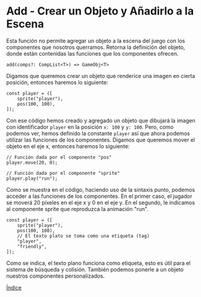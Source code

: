 # Add - Crear un Objeto y Añadirlo a la Escena

Esta función no permite agregar un objeto a la escena del juego con los componentes que nosotros querramos.
Retorna la definición del objeto, donde están contenidas las funciones que los componentes ofrecen.

`add(comps?: CompList<T>) => GameObj<T>`

Digamos que queremos crear un objeto que renderice una imagen en cierta posición, entonces haremos lo siguiente:

```
const player = ([
    sprite("player"),
    pos(100, 100),
]);

```
Con ese código hemos creado y agregado un objeto que dibujará la imagen con identificador `player` en la posición `x: 100` y `y: 100`.
Pero, como podemos ver, hemos definido la constante `player` así que ahora podemos utilizar las funciones de los componentes.
Digamos que queremos mover el objeto en el eje x, entonces haremos lo siguiente:

```
// Función dada por el componente "pos"
player.move(20, 0);

// Función dada por el componente "sprite"
player.play("run");
```
Como se muestra en el código, haciendo uso de la sintaxis punto, podemos acceder a las funciones de los componentes.
En el primer caso, el jugador se moverá 20 píxeles en el eje x y 0 en el eje y.
En el segundo, le indicamos al componente sprite que reproduzca la animación "run".

```
const player = ([
    sprite("player"),
    pos(100, 100),
    // El texto plato se toma como una etiqueta (tag)
    "player",
    "friendly",
]);
```
Como se indica, el texto plano funciona como etiqueta, esto es útil para el sistema de búsqueda y colisión.
También podemos ponerle a un objeto nuestros componentes personalizados.

[Índice](https://github.com/mishicoder/KaboomDoc-ES-/blob/main/doc/1.%20Introduccion/0.%20Indice.md)
